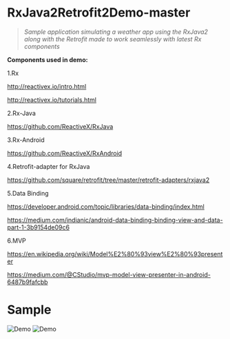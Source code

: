 # RxJava2Retrofit2Demo-master
>_Sample application simulating a weather app using the RxJava2 along with the Retrofit made to work seamlessly with latest Rx components_

**Components used in demo:**

1.Rx

http://reactivex.io/intro.html 

http://reactivex.io/tutorials.html

2.Rx-Java 

https://github.com/ReactiveX/RxJava

3.Rx-Android

https://github.com/ReactiveX/RxAndroid

4.Retrofit-adapter for RxJava 

https://github.com/square/retrofit/tree/master/retrofit-adapters/rxjava2

5.Data Binding 

https://developer.android.com/topic/libraries/data-binding/index.html 

https://medium.com/indianic/android-data-binding-binding-view-and-data-part-1-3b9154de09c6

6.MVP 

https://en.wikipedia.org/wiki/Model%E2%80%93view%E2%80%93presenter 

https://medium.com/@CStudio/mvp-model-view-presenter-in-android-6487b9fafcbb

# Sample

![Demo](https://i.imgur.com/eOCmguw.png) ![Demo](https://i.imgur.com/Ujekqv1.png)
